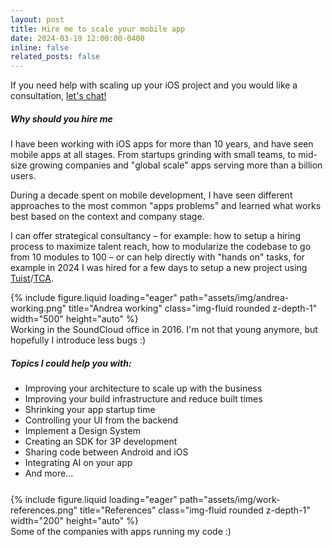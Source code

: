 ```yaml
---
layout: post
title: Hire me to scale your mobile app
date: 2024-03-19 12:00:00-0400
inline: false
related_posts: false
---
```


If you need help with scaling up your iOS project and you would like a consultation, [let's chat!](mailto:andreacipriani89@gmail.com)

##### Why should you hire me

I have been working with iOS apps for more than 10 years, and have seen mobile apps at all stages. From startups grinding with small teams, to mid-size growing companies and "global scale" apps serving more than a billion users. 

During a decade spent on mobile development, I have seen different approaches to the most common "apps problems" and learned what works best based on the context and company stage.

I can offer strategical consultancy – for example: how to setup a hiring process to maximize talent reach, how to modularize the codebase to go from 10 modules to 100 – or can help directly with "hands on" tasks, for example in 2024 I was hired for a few days to setup a new project using [Tuist](https://tuist.io/)/[TCA](https://github.com/pointfreeco/swift-composable-architecture).


<div class="row" style="display: flex; justify-content: center;">
    {% include figure.liquid loading="eager" path="assets/img/andrea-working.png" title="Andrea working" class="img-fluid rounded z-depth-1" width="500" height="auto" %}
</div>
<div class="caption">
    Working in the SoundCloud office in 2016. I'm not that young anymore, but hopefully I introduce less bugs :)
</div>

##### Topics I could help you with:

- Improving your architecture to scale up with the business
- Improving your build infrastructure and reduce built times
- Shrinking your app startup time
- Controlling your UI from the backend
- Implement a Design System
- Creating an SDK for 3P development
- Sharing code between Android and iOS
- Integrating AI on your app
- And more...

<div class="row" style="display: flex; justify-content: center; margin-top: 25px;">
    {% include figure.liquid loading="eager" path="assets/img/work-references.png" title="References" class="img-fluid rounded z-depth-1" width="200" height="auto" %}
</div>
<div class="caption">
    Some of the companies with apps running my code :)
</div>